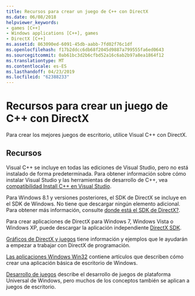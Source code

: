 ```yaml
---
title: Recursos para crear un juego de C++ con DirectX
ms.date: 06/08/2018
helpviewer_keywords:
- games [C++]
- Windows applications [C++], games
- DirectX [C++]
ms.assetid: 863090ed-6091-45db-aabb-7fd02f76c1df
ms.openlocfilehash: f17b2ddcc6db68f2045d9887a799555fa6ed0643
ms.sourcegitcommit: 0ab61bc3d2b6cfbd52a16c6ab2b97a8ea1864f12
ms.translationtype: MT
ms.contentlocale: es-ES
ms.lasthandoff: 04/23/2019
ms.locfileid: "62388233"
---
```

# <a name="resources-for-creating-a-c-game-using-directx"></a>Recursos para crear un juego de C++ con DirectX

Para crear los mejores juegos de escritorio, utilice Visual C++ con DirectX.

## <a name="resources"></a>Recursos

Visual C++ se incluye en todas las ediciones de Visual Studio, pero no está instalado de forma predeterminada. Para obtener información sobre cómo instalar Visual Studio y las herramientas de desarrollo de C++, vea [compatibilidad Install C++ en Visual Studio](../build/vscpp-step-0-installation.md).

Para Windows 8.1 y versiones posteriores, el SDK de DirectX se incluye en el SDK de Windows. No tiene que descargar ningún elemento adicional. Para obtener más información, consulte [donde está el SDK de DirectX?](https://msdn.microsoft.com/library/windows/desktop/ee663275.aspx).

Para crear aplicaciones de DirectX para Windows 7, Windows Vista o Windows XP, puede descargar la aplicación independiente [DirectX SDK](http://www.microsoft.com/download/details.aspx?displaylang=en&id=6812).

[Gráficos de DirectX y juegos](/windows/desktop/directx) tiene información y ejemplos que le ayudarán a empezar a trabajar con DirectX de programación.

[Las aplicaciones Windows Win32](../windows/windows-desktop-applications-cpp.md) contiene artículos que describen cómo crear una aplicación básica de escritorio de Windows.

[Desarrollo de juegos](https://msdn.microsoft.com/library/windows/apps/hh452744.aspx) describe el desarrollo de juegos de plataforma Universal de Windows, pero muchos de los conceptos también se aplican a juegos de escritorio.